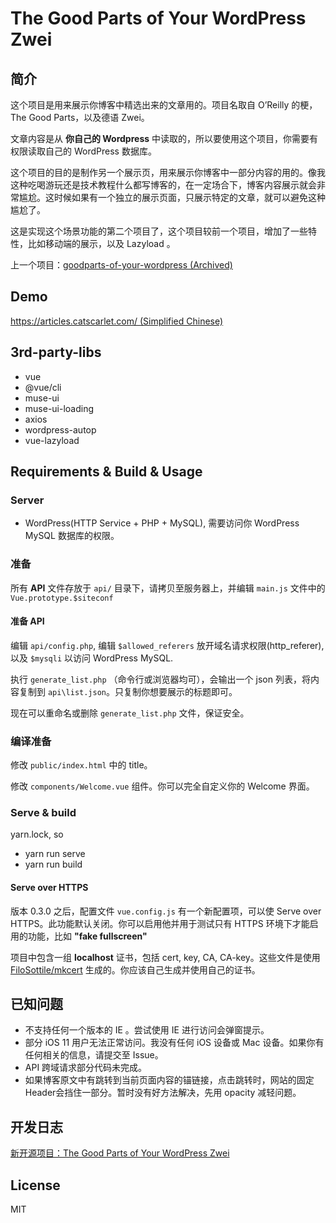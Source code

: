 # The Good Parts of Your WordPress Zwei

## 简介

这个项目是用来展示你博客中精选出来的文章用的。项目名取自 O’Reilly 的梗，The Good Parts，以及德语 Zwei。

文章内容是从 **你自己的 Wordpress** 中读取的，所以要使用这个项目，你需要有权限读取自己的 WordPress 数据库。

这个项目的目的是制作另一个展示页，用来展示你博客中一部分内容的用的。像我这种吃喝游玩还是技术教程什么都写博客的，在一定场合下，博客内容展示就会非常尴尬。这时候如果有一个独立的展示页面，只展示特定的文章，就可以避免这种尴尬了。

这是实现这个场景功能的第二个项目了，这个项目较前一个项目，增加了一些特性，比如移动端的展示，以及 Lazyload 。

上一个项目：[goodparts-of-your-wordpress (Archived)](https://github.com/catscarlet/goodparts-of-your-wordpress)

## Demo

[https://articles.catscarlet.com/ (Simplified Chinese)](https://articles.catscarlet.com/)

## 3rd-party-libs

- vue
- @vue/cli
- muse-ui
- muse-ui-loading
- axios
- wordpress-autop
- vue-lazyload

## Requirements & Build & Usage

### Server

- WordPress(HTTP Service + PHP + MySQL), 需要访问你 WordPress MySQL 数据库的权限。

### 准备

所有 **API** 文件存放于 `api/` 目录下，请拷贝至服务器上，并编辑 `main.js` 文件中的 `Vue.prototype.$siteconf`

#### 准备 API

编辑 `api/config.php`, 编辑 `$allowed_referers` 放开域名请求权限(http_referer), 以及 `$mysqli` 以访问 WordPress MySQL.

执行 `generate_list.php` （命令行或浏览器均可），会输出一个 json 列表，将内容复制到 `api\list.json`。只复制你想要展示的标题即可。

现在可以重命名或删除 `generate_list.php` 文件，保证安全。

### 编译准备

修改 `public/index.html` 中的 title。

修改 `components/Welcome.vue` 组件。你可以完全自定义你的 Welcome 界面。

### Serve & build

yarn.lock, so

- yarn run serve
- yarn run build

#### Serve over HTTPS

版本 0.3.0 之后，配置文件 `vue.config.js` 有一个新配置项，可以使 Serve over HTTPS。此功能默认关闭。你可以启用他并用于测试只有 HTTPS 环境下才能启用的功能，比如 **"fake fullscreen"**

项目中包含一组 **localhost** 证书，包括 cert, key, CA, CA-key。这些文件是使用 [FiloSottile/mkcert](https://github.com/FiloSottile/mkcert) 生成的。你应该自己生成并使用自己的证书。

## 已知问题

- 不支持任何一个版本的 IE 。尝试使用 IE 进行访问会弹窗提示。
- 部分 iOS 11 用户无法正常访问。我没有任何 iOS 设备或 Mac 设备。如果你有任何相关的信息，请提交至 Issue。
- API 跨域请求部分代码未完成。
- 如果博客原文中有跳转到当前页面内容的锚链接，点击跳转时，网站的固定Header会挡住一部分。暂时没有好方法解决，先用 opacity 减轻问题。

## 开发日志

[新开源项目：The Good Parts of Your WordPress Zwei](https://blog.catscarlet.com/201904123352.html)

## License

MIT
